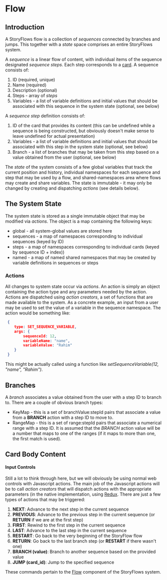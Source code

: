 # Flow
## Introduction
A StoryFlows flow is a collection of _sequences_ connected by branches and jumps. This together with a _state_ space comprises an entire StoryFlows system.

A _sequence_ is a linear flow of content, with individual items of the sequence designated _sequence steps_. Each step corresponds to a [card](cards.md). A sequence consists of:
1. ID (required, unique)
2. Name (required)
3. Description (optional)
4. Steps - array of _steps_
5. Variables - a list of variable definitions and initial values that should be associated with this sequence in the system state (optional, see below)

A _sequence step_ definition consists of:
1. ID of the card that provides its content (this can be undefined while a sequence is being constructed, but obviously doesn't make sense to leave undefined for actual presentation)
2. Variables - a list of variable definitions and initial values that should be associated with this step in the system state (optional, see below)
3. Branch - a list of branches that may be taken from this step based on a value obtained from the user (optional, see below)

The _state_ of the system consists of a few global variables that track the current position and history, individual namespaces for each sequence and step that may be used by a flow, and shared-namespaces area where flows may create and share variables. The state is immutable - it may only be changed by creating and dispatching _actions_ (see details below).

## The System State
The system state is stored as a single immutable object that may be modified via _actions_. The object is a map containing the following keys:
* global - all system-global values are stored here
* sequences - a map of namespaces corresponding to individual sequences (keyed by ID)
* steps - a map of namespaces corresponding to individual cards (keyed by sequence ID + index))
* named - a map of named shared namespaces that may be created by variable definitions in sequences or steps

### Actions
All changes to system state occur via _actions_. An action is simply an object containing the action type and any parameters needed by the action. Actions are dispatched using _action creators_, a set of functions that are made available to the system. As a concrete example, an input from a user may be used to set the value of a variable in the sequence namespace. The action would be something like:

```json
 {
    type: SET_SEQUENCE_VARIABLE,
    args: {
        sequenceId: 12,
        variableName: "name",
        variableValue: "Rahim"
    }
 }
```
This might be actually called using a function like _setSequenceVariable(12, "name", "Rahim")_.

## Branches
A _branch_ associates a value obtained from the user with a step ID to branch to. There are a couple of obvious branch types:
* KeyMap - this is a set of branchValue:stepId pairs that associate a value from a __BRANCH__ action with a step ID to move to.
* RangeMap - this is a set of range:stepId pairs that associate a numerical range with a step ID. It is assumed that the _BRANCH_ action value will be a number that maps to one of the ranges (if it maps to more than one, the first match is used).


## Card Body Content

#### Input Controls
Still a lot to think through here, but we will obviously be using normal web controls with Javascript actions. The main job of the Javascript actions will be to call _action creators_ that will dispatch actions with the appropriate parameters (in the native implementation, using <a href="https://github.com/rackt/redux" target="_blank">Redux</a>. There are just a few types of actions that may be triggered:

1. __NEXT__: Advance to the next step in the current sequence
2. __PREVIOUS__: Advance to the previous step in the current sequence (or __RETURN__ if we are at the first step)
3. __FIRST__: Rewind to the first step in the current sequence
4. __LAST__: Advance to the last step in the current sequence
5. __RESTART__: Go back to the very beginning of the StoryFlow flow
6. __RETURN__: Go back to the last branch step (or __RESTART__ if there wasn't one)
7. __BRANCH (value)__: Branch to another sequence based on the provided value
8. __JUMP (card_id)__: Jump to the specified sequence

These commands pertain to the [Flow](flow.md) component of the StoryFlows system.

